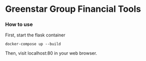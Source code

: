 # Greenstar Group Financial Tools



### How to use

First, start the flask container

```shell
docker-compose up --build
```

Then, visit localhost:80 in your web browser.

